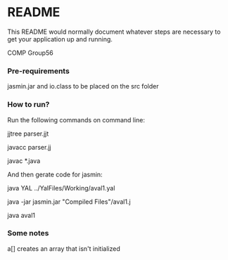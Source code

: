 # README #

This README would normally document whatever steps are necessary to get your application up and running.

COMP Group56

### Pre-requirements ###

jasmin.jar and io.class to be placed on the src folder

### How to run? ###

Run the following commands on command line:

jjtree parser.jjt

javacc parser.jj

javac *.java

And then gerate code for jasmin:

java YAL ../YalFiles/Working/aval1.yal

java -jar jasmin.jar "Compiled Files"/aval1.j

java aval1

### Some notes ###

a[] creates an array that isn't initialized